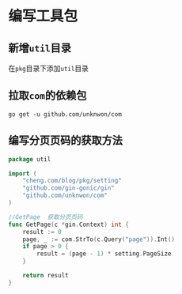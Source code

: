 # 编写工具包

## 新增`util`目录

在`pkg`目录下添加`util`目录

## 拉取`com`的依赖包

```shell
go get -u github.com/unknwon/com
```

## 编写分页页码的获取方法

```go
package util

import (
	"cheng.com/blog/pkg/setting"
	"github.com/gin-gonic/gin"
	"github.com/unknwon/com"
)

//GetPage  获取分页页码
func GetPage(c *gin.Context) int {
	result := 0
	page, _ := com.StrTo(c.Query("page")).Int()
	if page > 0 {
		result = (page - 1) * setting.PageSize
	}

	return result
}

```

